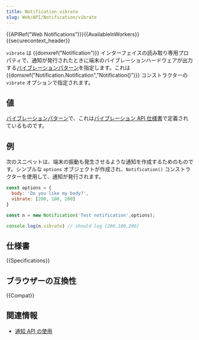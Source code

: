 ```yaml
---
title: Notification.vibrate
slug: Web/API/Notification/vibrate
---
```


{{APIRef("Web Notifications")}}{{AvailableInWorkers}}{{securecontext_header}}

`vibrate` は {{domxref("Notification")}} インターフェイスの読み取り専用プロパティで、通知が発行されたときに端末のバイブレーションハードウェアが出力する[バイブレーションパターン](/ja/docs/Web/API/Vibration_API#vibration_patterns)を指定します。これは {{domxref("Notification.Notification","Notification()")}} コンストラクターの `vibrate` オプションで指定されます。

## 値

[バイブレーションパターン](/ja/docs/Web/API/Vibration_API#vibration_patterns)で、これは[バイブレーション API 仕様書](https://w3c.github.io/vibration/)で定義されているものです。

## 例

次のスニペットは、端末の振動も発生させるような通知を作成するためのものです。シンプルな `options` オブジェクトが作成され、`Notification()` コンストラクターを使用して、通知が発行されます。

```js
const options = {
  body: 'Do you like my body?',
  vibrate: [200, 100, 200]
}

const n = new Notification('Test notification',options);

console.log(n.vibrate) // should log [200,100,200]
```

## 仕様書

{{Specifications}}

## ブラウザーの互換性

{{Compat}}

## 関連情報

- [通知 API の使用](/ja/docs/Web/API/Notifications_API/Using_the_Notifications_API)
